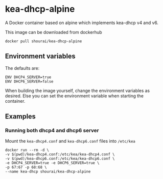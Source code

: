 # kea-dhcp-alpine

A Docker container based on alpine which implements kea-dhcp v4 and v6.

This image can be downloaded from dockerhub
```
docker pull shourai/kea-dhcp-alpine
```

## Environment variables

The defaults are:
```
ENV DHCP4_SERVER=true
ENV DHCP6_SERVER=false
```

When building the image yourself, change the environment variables as desired.
Else you can set the environment variable when starting the container.

## Examples

### Running both dhcp4 and dhcp6 server

Mount the `kea-dhcp4.conf` and `kea-dhcp6.conf` files into `/etc/kea`
```
docker run --rm -d \
-v $(pwd)/kea-dhcp4.conf:/etc/kea/kea-dhcp4.conf \
-v $(pwd)/kea-dhcp6.conf:/etc/kea/kea-dhcp6.conf \
-e DHCP4_SERVER=true -e DHCP6_SERVER=true \
-p 67:67 -p 68:68 \
--name kea-dhcp shourai/kea-dhcp-alpine
```
